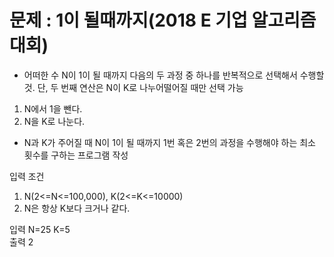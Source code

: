 <h1>문제 : 1이 될때까지(2018 E 기업 알고리즘 대회)</h1>

* 어떠한 수 N이 1이 될 때까지 다음의 두 과정 중 하나를 반복적으로 선택해서 수행할 것. 단, 두 번째 연산은 N이 K로 나누어떨어질 때만 선택 가능

1. N에서 1을 뺀다.
2. N을 K로 나눈다.

- N과 K가 주어질 때 N이 1이 될 때까지 1번 혹은 2번의 과정을 수행해야 하는 최소 횟수를 구하는 프로그램 작성

입력 조건
1. N(2<=N<=100,000), K(2<=K<=10000)
2. N은 항상 K보다 크거나 같다.

입력
N=25 K=5 <BR>
출력 2

